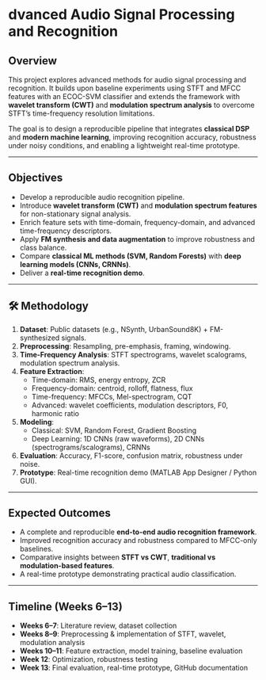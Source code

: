 # dvanced Audio Signal Processing and Recognition  

## Overview  
This project explores advanced methods for audio signal processing and recognition. It builds upon baseline experiments using STFT and MFCC features with an ECOC-SVM classifier and extends the framework with **wavelet transform (CWT)** and **modulation spectrum analysis** to overcome STFT’s time-frequency resolution limitations.  

The goal is to design a reproducible pipeline that integrates **classical DSP** and **modern machine learning**, improving recognition accuracy, robustness under noisy conditions, and enabling a lightweight real-time prototype.  

---

## Objectives  
- Develop a reproducible audio recognition pipeline.  
- Introduce **wavelet transform (CWT)** and **modulation spectrum features** for non-stationary signal analysis.  
- Enrich feature sets with time-domain, frequency-domain, and advanced time-frequency descriptors.  
- Apply **FM synthesis and data augmentation** to improve robustness and class balance.  
- Compare **classical ML methods (SVM, Random Forests)** with **deep learning models (CNNs, CRNNs)**.  
- Deliver a **real-time recognition demo**.  

---

## 🛠 Methodology  
1. **Dataset**: Public datasets (e.g., NSynth, UrbanSound8K) + FM-synthesized signals.  
2. **Preprocessing**: Resampling, pre-emphasis, framing, windowing.  
3. **Time-Frequency Analysis**: STFT spectrograms, wavelet scalograms, modulation spectrum analysis.  
4. **Feature Extraction**:  
   - Time-domain: RMS, energy entropy, ZCR  
   - Frequency-domain: centroid, rolloff, flatness, flux  
   - Time-frequency: MFCCs, Mel-spectrogram, CQT  
   - Advanced: wavelet coefficients, modulation descriptors, F0, harmonic ratio  
5. **Modeling**:  
   - Classical: SVM, Random Forest, Gradient Boosting  
   - Deep Learning: 1D CNNs (raw waveforms), 2D CNNs (spectrograms/scalograms), CRNNs  
6. **Evaluation**: Accuracy, F1-score, confusion matrix, robustness under noise.  
7. **Prototype**: Real-time recognition demo (MATLAB App Designer / Python GUI).  

---

## Expected Outcomes  
- A complete and reproducible **end-to-end audio recognition framework**.  
- Improved recognition accuracy and robustness compared to MFCC-only baselines.  
- Comparative insights between **STFT vs CWT**, **traditional vs modulation-based features**.  
- A real-time prototype demonstrating practical audio classification.  

---

## Timeline (Weeks 6–13)  
- **Weeks 6–7**: Literature review, dataset collection  
- **Weeks 8–9**: Preprocessing & implementation of STFT, wavelet, modulation analysis  
- **Weeks 10–11**: Feature extraction, model training, baseline evaluation  
- **Week 12**: Optimization, robustness testing  
- **Week 13**: Final evaluation, real-time prototype, GitHub documentation  

